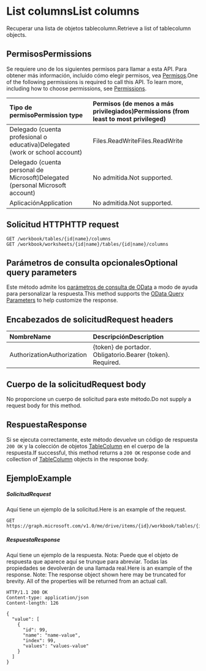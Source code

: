 # <a name="list-columns"></a><span data-ttu-id="8d38a-101">List columns</span><span class="sxs-lookup"><span data-stu-id="8d38a-101">List columns</span></span>

<span data-ttu-id="8d38a-102">Recuperar una lista de objetos tablecolumn.</span><span class="sxs-lookup"><span data-stu-id="8d38a-102">Retrieve a list of tablecolumn objects.</span></span>
## <a name="permissions"></a><span data-ttu-id="8d38a-103">Permisos</span><span class="sxs-lookup"><span data-stu-id="8d38a-103">Permissions</span></span>
<span data-ttu-id="8d38a-p101">Se requiere uno de los siguientes permisos para llamar a esta API. Para obtener más información, incluido cómo elegir permisos, vea [Permisos](../../../concepts/permissions_reference.md).</span><span class="sxs-lookup"><span data-stu-id="8d38a-p101">One of the following permissions is required to call this API. To learn more, including how to choose permissions, see [Permissions](../../../concepts/permissions_reference.md).</span></span>

|<span data-ttu-id="8d38a-106">Tipo de permiso</span><span class="sxs-lookup"><span data-stu-id="8d38a-106">Permission type</span></span>      | <span data-ttu-id="8d38a-107">Permisos (de menos a más privilegiados)</span><span class="sxs-lookup"><span data-stu-id="8d38a-107">Permissions (from least to most privileged)</span></span>              |
|:--------------------|:---------------------------------------------------------|
|<span data-ttu-id="8d38a-108">Delegado (cuenta profesional o educativa)</span><span class="sxs-lookup"><span data-stu-id="8d38a-108">Delegated (work or school account)</span></span> | <span data-ttu-id="8d38a-109">Files.ReadWrite</span><span class="sxs-lookup"><span data-stu-id="8d38a-109">Files.ReadWrite</span></span>    |
|<span data-ttu-id="8d38a-110">Delegado (cuenta personal de Microsoft)</span><span class="sxs-lookup"><span data-stu-id="8d38a-110">Delegated (personal Microsoft account)</span></span> | <span data-ttu-id="8d38a-111">No admitida.</span><span class="sxs-lookup"><span data-stu-id="8d38a-111">Not supported.</span></span>    |
|<span data-ttu-id="8d38a-112">Aplicación</span><span class="sxs-lookup"><span data-stu-id="8d38a-112">Application</span></span> | <span data-ttu-id="8d38a-113">No admitida.</span><span class="sxs-lookup"><span data-stu-id="8d38a-113">Not supported.</span></span> |

## <a name="http-request"></a><span data-ttu-id="8d38a-114">Solicitud HTTP</span><span class="sxs-lookup"><span data-stu-id="8d38a-114">HTTP request</span></span>
<!-- { "blockType": "ignored" } -->
```http
GET /workbook/tables/{id|name}/columns
GET /workbook/worksheets/{id|name}/tables/{id|name}/columns
```
## <a name="optional-query-parameters"></a><span data-ttu-id="8d38a-115">Parámetros de consulta opcionales</span><span class="sxs-lookup"><span data-stu-id="8d38a-115">Optional query parameters</span></span>
<span data-ttu-id="8d38a-116">Este método admite los [parámetros de consulta de OData](http://developer.microsoft.com/en-us/graph/docs/overview/query_parameters) a modo de ayuda para personalizar la respuesta.</span><span class="sxs-lookup"><span data-stu-id="8d38a-116">This method supports the [OData Query Parameters](http://developer.microsoft.com/en-us/graph/docs/overview/query_parameters) to help customize the response.</span></span>

## <a name="request-headers"></a><span data-ttu-id="8d38a-117">Encabezados de solicitud</span><span class="sxs-lookup"><span data-stu-id="8d38a-117">Request headers</span></span>
| <span data-ttu-id="8d38a-118">Nombre</span><span class="sxs-lookup"><span data-stu-id="8d38a-118">Name</span></span>      |<span data-ttu-id="8d38a-119">Descripción</span><span class="sxs-lookup"><span data-stu-id="8d38a-119">Description</span></span>|
|:----------|:----------|
| <span data-ttu-id="8d38a-120">Authorization</span><span class="sxs-lookup"><span data-stu-id="8d38a-120">Authorization</span></span>  | <span data-ttu-id="8d38a-p102">{token} de portador. Obligatorio.</span><span class="sxs-lookup"><span data-stu-id="8d38a-p102">Bearer {token}. Required.</span></span> |

## <a name="request-body"></a><span data-ttu-id="8d38a-123">Cuerpo de la solicitud</span><span class="sxs-lookup"><span data-stu-id="8d38a-123">Request body</span></span>
<span data-ttu-id="8d38a-124">No proporcione un cuerpo de solicitud para este método.</span><span class="sxs-lookup"><span data-stu-id="8d38a-124">Do not supply a request body for this method.</span></span>

## <a name="response"></a><span data-ttu-id="8d38a-125">Respuesta</span><span class="sxs-lookup"><span data-stu-id="8d38a-125">Response</span></span>

<span data-ttu-id="8d38a-126">Si se ejecuta correctamente, este método devuelve un código de respuesta `200 OK` y la colección de objetos [TableColumn](../resources/tablecolumn.md) en el cuerpo de la respuesta.</span><span class="sxs-lookup"><span data-stu-id="8d38a-126">If successful, this method returns a `200 OK` response code and collection of [TableColumn](../resources/tablecolumn.md) objects in the response body.</span></span>
## <a name="example"></a><span data-ttu-id="8d38a-127">Ejemplo</span><span class="sxs-lookup"><span data-stu-id="8d38a-127">Example</span></span>
##### <a name="request"></a><span data-ttu-id="8d38a-128">Solicitud</span><span class="sxs-lookup"><span data-stu-id="8d38a-128">Request</span></span>
<span data-ttu-id="8d38a-129">Aquí tiene un ejemplo de la solicitud.</span><span class="sxs-lookup"><span data-stu-id="8d38a-129">Here is an example of the request.</span></span>
<!-- {
  "blockType": "request",
  "name": "get_columns"
}-->
```http
GET https://graph.microsoft.com/v1.0/me/drive/items/{id}/workbook/tables/{id|name}/columns
```
##### <a name="response"></a><span data-ttu-id="8d38a-130">Respuesta</span><span class="sxs-lookup"><span data-stu-id="8d38a-130">Response</span></span>
<span data-ttu-id="8d38a-p103">Aquí tiene un ejemplo de la respuesta. Nota: Puede que el objeto de respuesta que aparece aquí se trunque para abreviar. Todas las propiedades se devolverán de una llamada real.</span><span class="sxs-lookup"><span data-stu-id="8d38a-p103">Here is an example of the response. Note: The response object shown here may be truncated for brevity. All of the properties will be returned from an actual call.</span></span>
<!-- {
  "blockType": "response",
  "truncated": true,
  "@odata.type": "microsoft.graph.tableColumn",
  "isCollection": true
} -->
```http
HTTP/1.1 200 OK
Content-type: application/json
Content-length: 126

{
  "value": [
    {
      "id": 99,
      "name": "name-value",
      "index": 99,
      "values": "values-value"
    }
  ]
}
```

<!-- uuid: 8fcb5dbc-d5aa-4681-8e31-b001d5168d79
2015-10-25 14:57:30 UTC -->
<!-- {
  "type": "#page.annotation",
  "description": "List columns",
  "keywords": "",
  "section": "documentation",
  "tocPath": ""
}-->